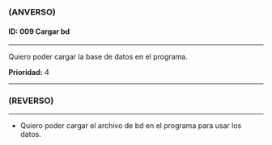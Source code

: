 ### **(ANVERSO)**

#### **ID:** 009 **Cargar bd**

---

Quiero poder cargar la base de datos en el programa.

**Prioridad:** 4

---

### **(REVERSO)**

---

+ Quiero poder cargar el archivo de bd en el programa para usar los datos.
